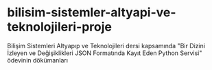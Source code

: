 # bilisim-sistemler-altyapi-ve-teknolojileri-proje
Bilişim Sistemleri Altyapıp ve Teknolojileri dersi kapsamında "Bir Dizini İzleyen ve Değişiklikleri JSON Formatında Kayıt Eden Python Servisi" ödevinin dökümanları
